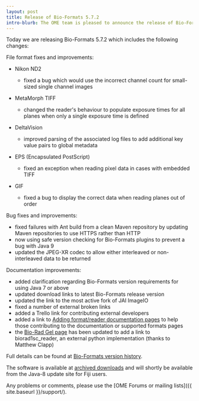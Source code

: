 ```yaml
---
layout: post
title: Release of Bio-Formats 5.7.2
intro-blurb: The OME team is pleased to announce the release of Bio-Formats 5.7.2
---
```

Today we are releasing Bio-Formats 5.7.2 which includes the following changes:

File format fixes and improvements:

* Nikon ND2
    * fixed a bug which would use the incorrect channel count for small-sized
      single channel images

* MetaMorph TIFF
    * changed the reader's behaviour to populate exposure times for all planes
      when only a single exposure time is defined

* DeltaVision
    * improved parsing of the associated log files to add additional key value 
      pairs to global metadata

* EPS (Encapsulated PostScript)
    * fixed an exception when reading pixel data in cases with embedded TIFF

* GIF
    * fixed a bug to display the correct data when reading planes out of order

Bug fixes and improvements:

* fixed failures with Ant build from a clean Maven repository by updating
  Maven repositories to use HTTPS rather than HTTP
* now using safe version checking for Bio-Formats plugins to prevent a bug
  with Java 9
* updated the JPEG-XR codec to allow either interleaved or non-interleaved
  data to be returned

Documentation improvements:

* added clarification regarding Bio-Formats version requirements for using
  Java 7 or above
* updated download links to latest Bio-Formats release version
* updated the link to the most active fork of JAI ImageIO
* fixed a number of external broken links
* added a Trello link for contributing external developers
* added a link to [Adding format/reader documentation pages](https://docs.openmicroscopy.org/latest/bio-formats/developers/format-documentation.html)
  to help those contributing to the documentation or supported formats pages
* the [Bio-Rad Gel page](https://docs.openmicroscopy.org/latest/bio-formats/formats/bio-rad-gel.html) has been updated to add a link to biorad1sc_reader, an
  external python implementation (thanks to Matthew Clapp)

Full details can be found at [Bio-Formats version history](https://docs.openmicroscopy.org/bio-formats/5.7.2/about/whats-new.html).

The software is available at [archived downloads](https://downloads.openmicroscopy.org/bio-formats/5.7.2)
and will shortly be available from the Java-8 update site for Fiji users.

Any problems or comments, please use the [OME Forums or mailing lists]({{ site.baseurl }}/support/).
